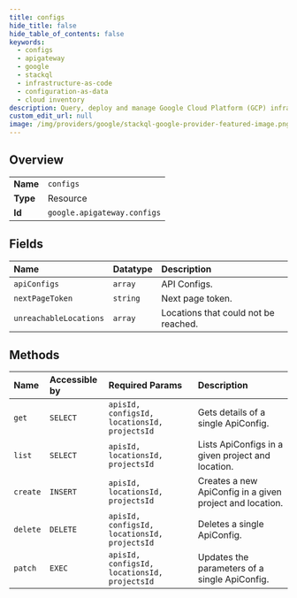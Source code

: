 ```yaml
---
title: configs
hide_title: false
hide_table_of_contents: false
keywords:
  - configs
  - apigateway
  - google    
  - stackql
  - infrastructure-as-code
  - configuration-as-data
  - cloud inventory
description: Query, deploy and manage Google Cloud Platform (GCP) infrastructure and resources using SQL
custom_edit_url: null
image: /img/providers/google/stackql-google-provider-featured-image.png
---
```

  
    

## Overview
<table><tbody>
<tr><td><b>Name</b></td><td><code>configs</code></td></tr>
<tr><td><b>Type</b></td><td>Resource</td></tr>
<tr><td><b>Id</b></td><td><code>google.apigateway.configs</code></td></tr>
</tbody></table>

## Fields
| Name | Datatype | Description |
|:-----|:---------|:------------|
| `apiConfigs` | `array` | API Configs. |
| `nextPageToken` | `string` | Next page token. |
| `unreachableLocations` | `array` | Locations that could not be reached. |
## Methods
| Name | Accessible by | Required Params | Description |
|:-----|:--------------|:----------------|:------------|
| `get` | `SELECT` | `apisId, configsId, locationsId, projectsId` | Gets details of a single ApiConfig. |
| `list` | `SELECT` | `apisId, locationsId, projectsId` | Lists ApiConfigs in a given project and location. |
| `create` | `INSERT` | `apisId, locationsId, projectsId` | Creates a new ApiConfig in a given project and location. |
| `delete` | `DELETE` | `apisId, configsId, locationsId, projectsId` | Deletes a single ApiConfig. |
| `patch` | `EXEC` | `apisId, configsId, locationsId, projectsId` | Updates the parameters of a single ApiConfig. |
